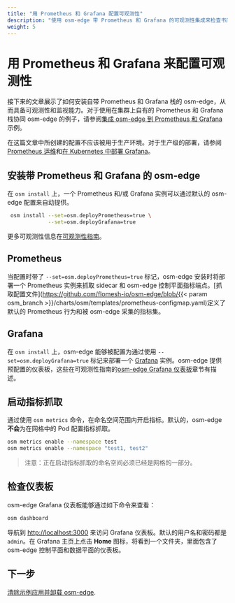 ```yaml
---
title: "用 Prometheus 和 Grafana 配置可观测性"
description: "使用 osm-edge 带 Prometheus 和 Grafana 的可观测性集成来检查书店应用间的流量"
weight: 5
---
```


# 用 Prometheus 和 Grafana 来配置可观测性

接下来的文章展示了如何安装自带 Prometheus 和 Grafana 栈的 osm-edge，从而具备可观测性和监视能力。对于使用在集群上自有的 Prometheus 和 Grafana 栈协同 osm-edge 的例子，请参阅[集成 osm-edge 到 Prometheus 和 Grafana](/docs/demos/prometheus_grafana/)示例。

在这篇文章中所创建的配置不应该被用于生产环境。对于生产级的部署，请参阅 [Prometheus 运维](https://github.com/prometheus-operator/prometheus-operator/blob/master/Documentation/user-guides/getting-started.md)和[在 Kubernetes 中部署 Grafana](https://grafana.com/docs/grafana/latest/installation/kubernetes/)。


## 安装带 Prometheus 和 Grafana 的 osm-edge

在 `osm install` 上，一个 Prometheus 和/或 Grafana 实例可以通过默认的 osm-edge 配置来自动提供。
```bash
 osm install --set=osm.deployPrometheus=true \
             --set=osm.deployGrafana=true
```
更多可观测性信息在[可观测性指南](/docs/guides/observability)。

## Prometheus

当配置时带了 `--set=osm.deployPrometheus=true` 标记，osm-edge 安装时将部署一个 Prometheus 实例来抓取 sidecar 和 osm-edge 控制平面指标端点。[抓取配置文件](https://github.com/flomesh-io/osm-edge/blob/{{< param osm_branch >}}/charts/osm/templates/prometheus-configmap.yaml)定义了默认的 Prometheus 行为和被 osm-edge 采集的指标集。

## Grafana

在 `osm install` 上，osm-edge 能够被配置为通过使用 `--set=osm.deployGrafana=true` 标记来部署一个 [Grafana](https://grafana.com/grafana/) 实例。osm-edge 提供预配置的仪表板，这些在可观测性指南的[osm-edge Grafana 仪表板](/docs/guides/observability/metrics/#osm-edge-grafana-仪表板)章节有描述。

## 启动指标抓取

通过使用 `osm metrics` 命令，在命名空间范围内开启指标。默认的，osm-edge **不会**为在网格中的 Pod 配置指标抓取。

```bash
osm metrics enable --namespace test
osm metrics enable --namespace "test1, test2"

```
> 注意：正在启动指标抓取的命名空间必须已经是网格的一部分。

## 检查仪表板

osm-edge Grafana 仪表板能够通过如下命令来查看：

```bash
osm dashboard
```

导航到 [http://localhost:3000](http://localhost:3000) 来访问 Grafana 仪表板。默认的用户名和密码都是 `admin`。在 Grafana 主页上点击 **Home** 图标，将看到一个文件夹，里面包含了 osm-edge 控制平面和数据平面的仪表板。

## 下一步

[清除示例应用并卸载 osm-edge](/docs/getting_started/cleanup/).